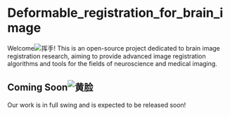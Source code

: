 # Deformable_registration_for_brain_image
Welcome![挥手](https://github.com/user-attachments/assets/3ba09bea-f4b2-46ce-8d81-db3016804d81)! This is an open-source project dedicated to brain image registration research, aiming to provide advanced image registration algorithms and tools for the fields of neuroscience and medical imaging.  

## Coming Soon![黄脸](https://github.com/user-attachments/assets/d3a2d256-11a6-4196-92e7-37fc973e578a)  
Our work is in full swing and is expected to be released soon!

